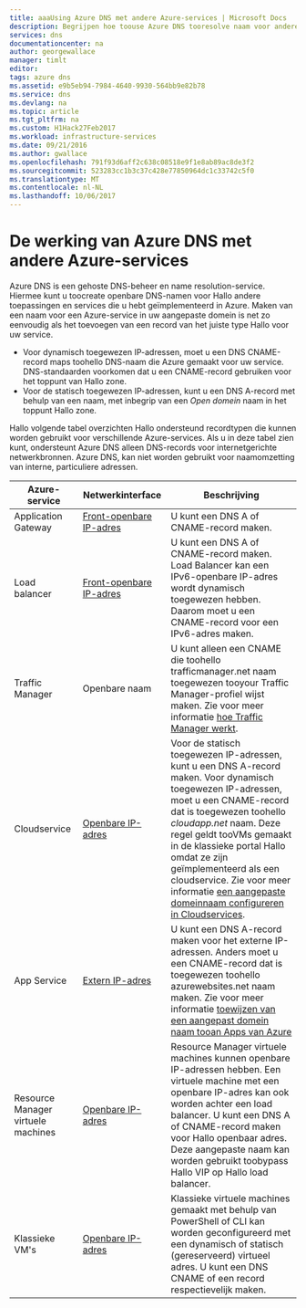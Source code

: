 ```yaml
---
title: aaaUsing Azure DNS met andere Azure-services | Microsoft Docs
description: Begrijpen hoe toouse Azure DNS tooresolve naam voor andere Azure-services
services: dns
documentationcenter: na
author: georgewallace
manager: timlt
editor: 
tags: azure dns
ms.assetid: e9b5eb94-7984-4640-9930-564bb9e82b78
ms.service: dns
ms.devlang: na
ms.topic: article
ms.tgt_pltfrm: na
ms.custom: H1Hack27Feb2017
ms.workload: infrastructure-services
ms.date: 09/21/2016
ms.author: gwallace
ms.openlocfilehash: 791f93d6aff2c638c08518e9f1e8ab89ac8de3f2
ms.sourcegitcommit: 523283cc1b3c37c428e77850964dc1c33742c5f0
ms.translationtype: MT
ms.contentlocale: nl-NL
ms.lasthandoff: 10/06/2017
---
```

# <a name="how-azure-dns-works-with-other-azure-services"></a>De werking van Azure DNS met andere Azure-services

Azure DNS is een gehoste DNS-beheer en name resolution-service. Hiermee kunt u toocreate openbare DNS-namen voor Hallo andere toepassingen en services die u hebt geïmplementeerd in Azure. Maken van een naam voor een Azure-service in uw aangepaste domein is net zo eenvoudig als het toevoegen van een record van het juiste type Hallo voor uw service.

* Voor dynamisch toegewezen IP-adressen, moet u een DNS CNAME-record maps toohello DNS-naam die Azure gemaakt voor uw service. DNS-standaarden voorkomen dat u een CNAME-record gebruiken voor het toppunt van Hallo zone.
* Voor de statisch toegewezen IP-adressen, kunt u een DNS A-record met behulp van een naam, met inbegrip van een *Open domein* naam in het toppunt Hallo zone.

Hallo volgende tabel overzichten Hallo ondersteund recordtypen die kunnen worden gebruikt voor verschillende Azure-services. Als u in deze tabel zien kunt, ondersteunt Azure DNS alleen DNS-records voor internetgerichte netwerkbronnen. Azure DNS, kan niet worden gebruikt voor naamomzetting van interne, particuliere adressen.

| Azure-service | Netwerkinterface | Beschrijving |
| --- | --- | --- |
| Application Gateway |[Front-openbare IP-adres](dns-custom-domain.md#public-ip-address) |U kunt een DNS A of CNAME-record maken. |
| Load balancer |[Front-openbare IP-adres](dns-custom-domain.md#public-ip-address)  |U kunt een DNS A of CNAME-record maken. Load Balancer kan een IPv6-openbare IP-adres wordt dynamisch toegewezen hebben. Daarom moet u een CNAME-record voor een IPv6-adres maken. |
| Traffic Manager |Openbare naam |U kunt alleen een CNAME die toohello trafficmanager.net naam toegewezen tooyour Traffic Manager-profiel wijst maken. Zie voor meer informatie [hoe Traffic Manager werkt](../traffic-manager/traffic-manager-overview.md#traffic-manager-example). |
| Cloudservice |[Openbare IP-adres](dns-custom-domain.md#public-ip-address) |Voor de statisch toegewezen IP-adressen, kunt u een DNS A-record maken. Voor dynamisch toegewezen IP-adressen, moet u een CNAME-record dat is toegewezen toohello *cloudapp.net* naam. Deze regel geldt tooVMs gemaakt in de klassieke portal Hallo omdat ze zijn geïmplementeerd als een cloudservice. Zie voor meer informatie [een aangepaste domeinnaam configureren in Cloudservices](../cloud-services/cloud-services-custom-domain-name-portal.md). |
| App Service | [Extern IP-adres](dns-custom-domain.md#app-service-web-apps) |U kunt een DNS A-record maken voor het externe IP-adressen. Anders moet u een CNAME-record dat is toegewezen toohello azurewebsites.net naam maken. Zie voor meer informatie [toewijzen van een aangepast domein naam tooan Apps van Azure](../app-service-web/web-sites-custom-domain-name.md) |
| Resource Manager virtuele machines |[Openbare IP-adres](dns-custom-domain.md#public-ip-address) |Resource Manager virtuele machines kunnen openbare IP-adressen hebben. Een virtuele machine met een openbare IP-adres kan ook worden achter een load balancer. U kunt een DNS A of CNAME-record maken voor Hallo openbaar adres. Deze aangepaste naam kan worden gebruikt toobypass Hallo VIP op Hallo load balancer. |
| Klassieke VM's |[Openbare IP-adres](dns-custom-domain.md#public-ip-address) |Klassieke virtuele machines gemaakt met behulp van PowerShell of CLI kan worden geconfigureerd met een dynamisch of statisch (gereserveerd) virtueel adres. U kunt een DNS CNAME of een record respectievelijk maken. |
